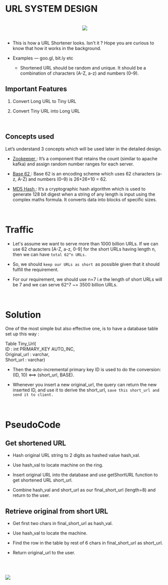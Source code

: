 # URL SYSTEM DESIGN

<BR>

<div align="center">
<img src="https://user-images.githubusercontent.com/94545831/194768600-28ee52d8-e510-4439-83fb-16729fcf3e07.png"></div>

<br>

- This is how a URL Shortener looks. Isn't it ? Hope you are curious to know that how it works in the background.


- Examples — goo.gl, bit.ly etc

  - Shortened URL should be random and unique. It should be a combination of characters (A-Z, a-z) and numbers (0–9).

## Important Features

1. Convert Long URL to Tiny URL

2. Convert Tiny URL into Long URL

<br>

## Concepts used 

Let’s understand 3 concepts which will be used later in the detailed design.

- <u> Zookeeper </u>: 
It’s a component that retains the count (similar to apache kafka) and assign random number ranges for each server.

- <u>Base 62 </u>:
Base 62 is an encoding scheme which uses 62 characters (a-z, A-Z) and numbers (0–9) is 26+26+10 = 62.

- <u>MD5 Hash </u>: 
It’s a cryptographic hash algorithm which is used to generate 128 bit digest when a string of any length is input using the complex maths formula. It converts data into blocks of specific sizes.

<br>

# Traffic

- Let's assume we want to serve more than 1000 billion URLs. If we can use 62 characters [A-Z, a-z, 0-9] for the short URLs having length n, then we can have ``` total 62^n URLs. ```

- So, we should ```keep our URLs as short ```as possible given that it should fulfill the requirement. 

- For our requirement, we should use n=7 i.e the length of short URLs will be 7 and we can serve 62^7 ~= 3500 billion URLs.

<br>

# Solution

One of the most simple but also effective one, is to have a database table set up this way :



Table Tiny_Url( <br>
ID : int PRIMARY_KEY AUTO_INC,<br>
Original_url : varchar,<br>
Short_url : varchar) <br> 


- Then the auto-incremental primary key ID is used to do the conversion: (ID, 10) <==> (short_url, BASE).

-  Whenever you insert a new original_url, the query can return the new inserted ID, and use it to derive the short_url, ```save this short_url and send it to client.```

<br>

# PseudoCode


<h2> Get shortened URL </h2>

- Hash original URL string to 2 digits as hashed value hash_val.

- Use hash_val to locate machine on the ring.

- Insert original URL into the database and use getShortURL function to get shortened URL short_url.

- Combine hash_val and short_url as our final_short_url (length=8) and return to the user.

<h2> Retrieve original from short URL</h2>

- Get first two chars in final_short_url as hash_val.

- Use hash_val to locate the machine.

- Find the row in the table by rest of 6 chars in final_short_url as short_url.

- Return original_url to the user.

<br><br>

<img src="https://user-images.githubusercontent.com/94545831/194769562-fd03e3ba-9e23-4e86-bc61-7a1c79089baa.png">
